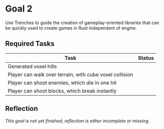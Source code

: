 # Goal 2
Use Trenches to guide the creation of gameplay-oriented libraries that can be
quickly used to create games in Rust independent of engine.

## Required Tasks

| Task                                                                | Status |
|---------------------------------------------------------------------|--------|
| Generated voxel hills                                               |        |
| Player can walk over terrain, with cube voxel collision             |        |
| Player can shoot enemies, which die in one hit                      |        |
| Player can shoot blocks, which break instantly                      |        |

## Reflection
*This goal is not yet finished, reflection is either incomplete or missing.*
